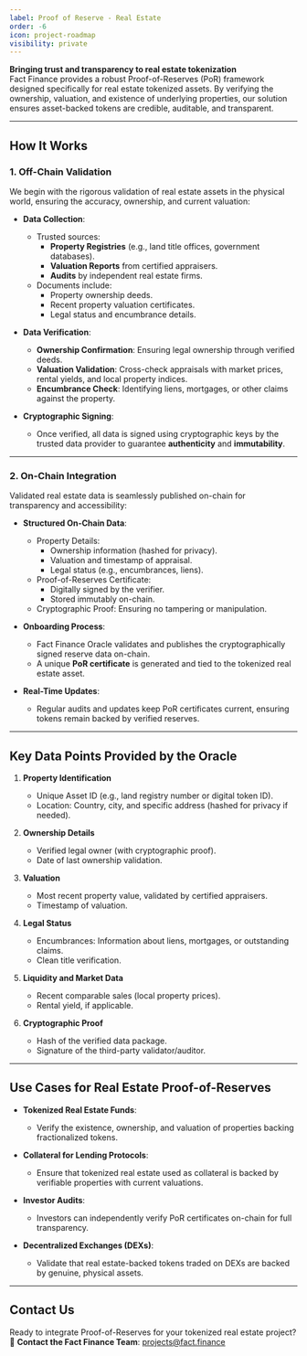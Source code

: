 ```yaml
---
label: Proof of Reserve - Real Estate
order: -6
icon: project-roadmap
visibility: private
---
```


**Bringing trust and transparency to real estate tokenization**  
Fact Finance provides a robust Proof-of-Reserves (PoR) framework designed specifically for real estate tokenized assets. By verifying the ownership, valuation, and existence of underlying properties, our solution ensures asset-backed tokens are credible, auditable, and transparent.

---

## **How It Works**

### **1. Off-Chain Validation**  
We begin with the rigorous validation of real estate assets in the physical world, ensuring the accuracy, ownership, and current valuation:  

- **Data Collection**:  
   - Trusted sources:  
     - **Property Registries** (e.g., land title offices, government databases).  
     - **Valuation Reports** from certified appraisers.  
     - **Audits** by independent real estate firms.  
   - Documents include:  
     - Property ownership deeds.  
     - Recent property valuation certificates.  
     - Legal status and encumbrance details.  


- **Data Verification**:  
   - **Ownership Confirmation**: Ensuring legal ownership through verified deeds.  
   - **Valuation Validation**: Cross-check appraisals with market prices, rental yields, and local property indices.  
   - **Encumbrance Check**: Identifying liens, mortgages, or other claims against the property.  

- **Cryptographic Signing**:  
   - Once verified, all data is signed using cryptographic keys by the trusted data provider to guarantee **authenticity** and **immutability**.  

---

### **2. On-Chain Integration**  
Validated real estate data is seamlessly published on-chain for transparency and accessibility:  

- **Structured On-Chain Data**:  
   - Property Details:  
      - Ownership information (hashed for privacy).  
      - Valuation and timestamp of appraisal.  
      - Legal status (e.g., encumbrances, liens).  
   - Proof-of-Reserves Certificate:  
      - Digitally signed by the verifier.  
      - Stored immutably on-chain.  
   - Cryptographic Proof: Ensuring no tampering or manipulation.  

- **Onboarding Process**:  
   - Fact Finance Oracle validates and publishes the cryptographically signed reserve data on-chain.  
   - A unique **PoR certificate** is generated and tied to the tokenized real estate asset.  

- **Real-Time Updates**:  
   - Regular audits and updates keep PoR certificates current, ensuring tokens remain backed by verified reserves.  

---

## **Key Data Points Provided by the Oracle**  

1. **Property Identification**  
   - Unique Asset ID (e.g., land registry number or digital token ID).  
   - Location: Country, city, and specific address (hashed for privacy if needed).  

2. **Ownership Details**  
   - Verified legal owner (with cryptographic proof).  
   - Date of last ownership validation.  

3. **Valuation**  
   - Most recent property value, validated by certified appraisers.  
   - Timestamp of valuation.  

4. **Legal Status**  
   - Encumbrances: Information about liens, mortgages, or outstanding claims.  
   - Clean title verification.  

5. **Liquidity and Market Data**  
   - Recent comparable sales (local property prices).  
   - Rental yield, if applicable.  

6. **Cryptographic Proof**  
   - Hash of the verified data package.  
   - Signature of the third-party validator/auditor.  

---

## **Use Cases for Real Estate Proof-of-Reserves**  

- **Tokenized Real Estate Funds**:  
   - Verify the existence, ownership, and valuation of properties backing fractionalized tokens.  

- **Collateral for Lending Protocols**:  
   - Ensure that tokenized real estate used as collateral is backed by verifiable properties with current valuations.  

- **Investor Audits**:  
   - Investors can independently verify PoR certificates on-chain for full transparency.  

- **Decentralized Exchanges (DEXs)**:  
   - Validate that real estate-backed tokens traded on DEXs are backed by genuine, physical assets.  

---

## **Contact Us**  
Ready to integrate Proof-of-Reserves for your tokenized real estate project?  
📧 **Contact the Fact Finance Team**: projects@fact.finance

